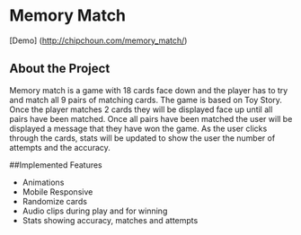 # Memory Match
[Demo] (http://chipchoun.com/memory_match/)

## About the Project

Memory match is a game with 18 cards face down and the player has to try and match all 9 pairs of matching cards. The game is based on Toy Story.
Once the player matches 2 cards they will be displayed face up until all pairs have been matched. Once all pairs have been matched the user will be
displayed a message that they have won the game. As the user clicks through the cards, stats will be updated to show the user the number of attempts and the accuracy.

##Implemented Features

- Animations
- Mobile Responsive
- Randomize cards
- Audio clips during play and for winning
- Stats showing accuracy, matches and attempts
